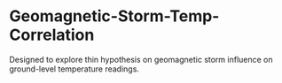 # Geomagnetic-Storm-Temp-Correlation
Designed to explore thin hypothesis on geomagnetic storm influence on ground-level temperature readings.
